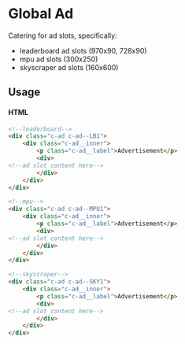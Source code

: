 # Global Ad

Catering for ad slots, specifically:
- leaderboard ad slots (970x90, 728x90)
- mpu ad slots (300x250)
- skyscraper ad slots (160x600)

## Usage

#### HTML
```html
<!--leaderboard-->
<div class="c-ad c-ad--LB1">
    <div class="c-ad__inner">
        <p class="c-ad__label">Advertisement</p>
        <div>
<!--ad slot content here-->
        </div>
    </div>
</div>

<!--mpu-->
<div class="c-ad c-ad--MPU1">
    <div class="c-ad__inner">
        <p class="c-ad__label">Advertisement</p>
        <div>
<!--ad slot content here-->
        </div>
    </div>
</div>

<!--skyscraper-->
<div class="c-ad c-ad--SKY1">
    <div class="c-ad__inner">
        <p class="c-ad__label">Advertisement</p>
        <div>
<!--ad slot content here-->
        </div>
    </div>
</div>
```

